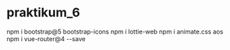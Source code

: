 # praktikum_6
npm i bootstrap@5 bootstrap-icons
npm i lottie-web
npm i animate.css aos
npm i vue-router@4 --save